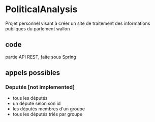# PoliticalAnalysis
Projet personnel visant à créer un site de traitement des informations publiques du parlement wallon

## code
partie API REST, faite sous Spring

## appels possibles

### Deputés [not implemented]

* tous les députés 
* un député selon son id
* les députés membres d'un groupe
* tous les députés triés par groupe
